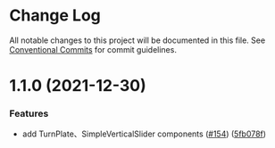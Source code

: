 # Change Log

All notable changes to this project will be documented in this file.
See [Conventional Commits](https://conventionalcommits.org) for commit guidelines.

# 1.1.0 (2021-12-30)


### Features

* add TurnPlate、SimpleVerticalSlider components ([#154](https://github.com/tuya/tuya-panel-sdk/issues/154)) ([5fb078f](https://github.com/tuya/tuya-panel-sdk/commit/5fb078f5e28d80fd455e173206adf9a1fb4cac04))
